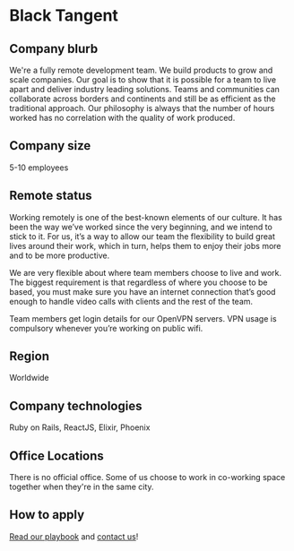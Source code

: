 # Black Tangent

## Company blurb

We're a fully remote development team. We build products to grow and scale companies. Our goal is to show that it is possible for a team to live apart and deliver industry leading solutions. Teams and communities can collaborate across borders and continents and still be as efficient as the traditional approach. Our philosophy is always that the number of hours worked has no correlation with the quality of work produced.

## Company size

5-10 employees

## Remote status

Working remotely is one of the best-known elements of our culture. It has been the way we’ve worked since the very beginning, and we intend to stick to it. For us, it’s a way to allow our team the flexibility to build great lives around their work, which in turn, helps them to enjoy their jobs more and to be more productive.

We are very flexible about where team members choose to live and work. The biggest requirement is that regardless of where you choose to be based, you must make sure you have an internet connection that’s good enough to handle video calls with clients and the rest of the team.

Team members get login details for our OpenVPN servers. VPN usage is compulsory whenever you’re working on public wifi.

## Region

Worldwide

## Company technologies

Ruby on Rails, ReactJS, Elixir, Phoenix

## Office Locations

There is no official office. Some of us choose to work in co-working space together when they're in the same city.

## How to apply

[Read our playbook](http://blacktangent.io/playbook/) and [contact us](http://blacktangent.io/careers/)!
